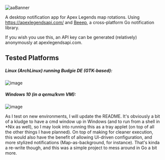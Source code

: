 ![aaBanner](https://user-images.githubusercontent.com/15215359/121749073-0de83300-cad8-11eb-8306-d8f69334731b.jpg)


A desktop notification app for Apex Legends map rotations. Using https://apexlegendsapi.com/ and [Beeep](https://github.com/gen2brain/beeep), a cross-platform Go notification library.

If you wish you use this, an API key can be generated (relatively) anonymously at apexlegendsapi.com.

## Tested Platforms

##### Linux (ArchLinux) running Budgie DE (GTK-based):

![image](https://user-images.githubusercontent.com/15215359/121745794-dd51ca80-cad2-11eb-8144-dfc0d3a39c4e.png)


##### Windows 10 (in a qemu/kvm VM):

![image](https://user-images.githubusercontent.com/15215359/121760302-02a4ff80-caf8-11eb-9f43-43689ecb37a4.png)


As I test on new environments, I will update the README. It's obviously a bit of a kludge to have a cmd window up in Windows (and to run from a shell in \*Nix as well), so I may look into running this as a tray applet (on top of all the other things I have planned). On top of making for cleaner execution, this would also have the benefit of allowing UI-driven configuration, and more stylized notifications (Map-as-background, for instance). That's kinda a re-write though, and this was a simple project to mess around in Go a bit more.
